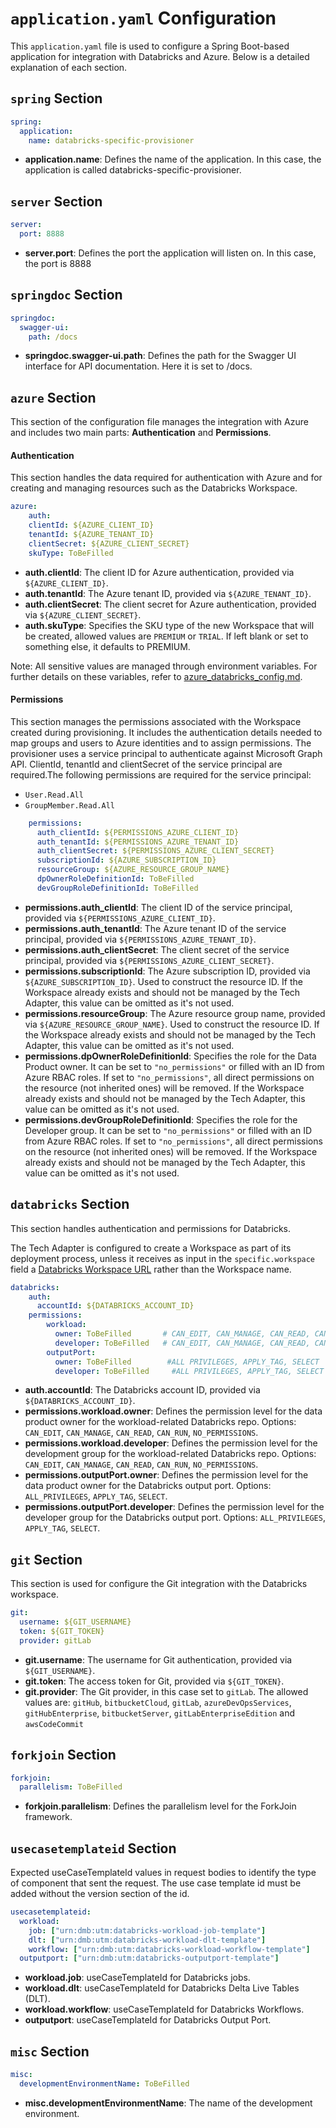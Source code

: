 # `application.yaml` Configuration

This `application.yaml` file is used to configure a Spring Boot-based application for integration with Databricks and Azure. Below is a detailed explanation of each section.

## `spring` Section

```yaml
spring:
  application:
    name: databricks-specific-provisioner
```

* **application.name**: Defines the name of the application. In this case, the application is called databricks-specific-provisioner.

## `server` Section

```yaml
server:
  port: 8888
```

* **server.port**: Defines the port the application will listen on. In this case, the port is 8888


## `springdoc` Section

```yaml
springdoc:
  swagger-ui:
    path: /docs
```

* **springdoc.swagger-ui.path**: Defines the path for the Swagger UI interface for API documentation. Here it is set to /docs.

## `azure` Section

This section of the configuration file manages the integration with Azure and includes two main parts: **Authentication** and **Permissions**.

#### Authentication

This section handles the data required for authentication with Azure and for creating and managing resources such as the Databricks Workspace.

```yaml
azure:
    auth:
    clientId: ${AZURE_CLIENT_ID}
    tenantId: ${AZURE_TENANT_ID}
    clientSecret: ${AZURE_CLIENT_SECRET}
    skuType: ToBeFilled
```

* **auth.clientId**: The client ID for Azure authentication, provided via `${AZURE_CLIENT_ID}`.
* **auth.tenantId**: The Azure tenant ID, provided via `${AZURE_TENANT_ID}`.
* **auth.clientSecret**: The client secret for Azure authentication, provided via `${AZURE_CLIENT_SECRET}`.
* **auth.skuType**: Specifies the SKU type of the new Workspace that will be created, allowed values are `PREMIUM` or `TRIAL`. If left blank or set to something else, it defaults to PREMIUM.

Note: All sensitive values are managed through environment variables. For further details on these variables, refer to [azure_databricks_config.md](azure_databricks_config.md).

#### Permissions

This section manages the permissions associated with the Workspace created during provisioning. It includes the authentication details needed to map groups and users to Azure identities and to assign permissions.
The provisioner uses a service principal to authenticate against Microsoft Graph API. ClientId, tenantId and clientSecret of the service principal are required.The following permissions are required for the service principal:
- `User.Read.All`
- `GroupMember.Read.All`

```yaml
    permissions:
      auth_clientId: ${PERMISSIONS_AZURE_CLIENT_ID}
      auth_tenantId: ${PERMISSIONS_AZURE_TENANT_ID}
      auth_clientSecret: ${PERMISSIONS_AZURE_CLIENT_SECRET}
      subscriptionId: ${AZURE_SUBSCRIPTION_ID}
      resourceGroup: ${AZURE_RESOURCE_GROUP_NAME}
      dpOwnerRoleDefinitionId: ToBeFilled
      devGroupRoleDefinitionId: ToBeFilled
```

* **permissions.auth_clientId**: The client ID of the service principal, provided via  `${PERMISSIONS_AZURE_CLIENT_ID}`.
* **permissions.auth_tenantId**: The Azure tenant ID of the service principal, provided via `${PERMISSIONS_AZURE_TENANT_ID}`.
* **permissions.auth_clientSecret**: The client secret of the service principal, provided via `${PERMISSIONS_AZURE_CLIENT_SECRET}`.
* **permissions.subscriptionId**: The Azure subscription ID, provided via `${AZURE_SUBSCRIPTION_ID}`. Used to construct the resource ID. If the Workspace already exists and should not be managed by the Tech Adapter, this value can be omitted as it's not used.
* **permissions.resourceGroup**: The Azure resource group name, provided via `${AZURE_RESOURCE_GROUP_NAME}`. Used to construct the resource ID. If the Workspace already exists and should not be managed by the Tech Adapter, this value can be omitted as it's not used.
* **permissions.dpOwnerRoleDefinitionId**: Specifies the role for the Data Product owner. It can be set to `"no_permissions"` or filled with an ID from Azure RBAC roles. If set to `"no_permissions"`, all direct permissions on the resource (not inherited ones) will be removed. If the Workspace already exists and should not be managed by the Tech Adapter, this value can be omitted as it's not used.
* **permissions.devGroupRoleDefinitionId**: Specifies the role for the Developer group. It can be set to `"no_permissions"` or filled with an ID from Azure RBAC roles. If set to `"no_permissions"`, all direct permissions on the resource (not inherited ones) will be removed. If the Workspace already exists and should not be managed by the Tech Adapter, this value can be omitted as it's not used.


## `databricks` Section

This section handles authentication and permissions for Databricks. 

The Tech Adapter is configured to create a Workspace as part of its deployment process, unless it receives as input in the `specific.workspace` field a [Databricks Workspace URL](https://learn.microsoft.com/en-us/azure/databricks/workspace/workspace-details#per-workspace-url) rather than the Workspace name.

```yaml
databricks:
    auth:
      accountId: ${DATABRICKS_ACCOUNT_ID}
    permissions:
        workload:
          owner: ToBeFilled       # CAN_EDIT, CAN_MANAGE, CAN_READ, CAN_RUN, NO_PERMISSIONS
          developer: ToBeFilled   # CAN_EDIT, CAN_MANAGE, CAN_READ, CAN_RUN, NO_PERMISSIONS
        outputPort:
          owner: ToBeFilled        #ALL PRIVILEGES, APPLY_TAG, SELECT
          developer: ToBeFilled     #ALL PRIVILEGES, APPLY_TAG, SELECT

```

* **auth.accountId**: The Databricks account ID, provided via `${DATABRICKS_ACCOUNT_ID}`.
* **permissions.workload.owner**: Defines the permission level for the data product owner for the workload-related Databricks repo. Options: `CAN_EDIT`, `CAN_MANAGE`, `CAN_READ`, `CAN_RUN`, `NO_PERMISSIONS`.
* **permissions.workload.developer**: Defines the permission level for the development group for the workload-related Databricks repo. Options: `CAN_EDIT`, `CAN_MANAGE`, `CAN_READ`, `CAN_RUN`, `NO_PERMISSIONS`.
* **permissions.outputPort.owner**: Defines the permission level for the data product owner for the Databricks output port. Options: `ALL_PRIVILEGES`, `APPLY_TAG`, `SELECT`.
* **permissions.outputPort.developer**: Defines the permission level for the developer group for the Databricks output port. Options: `ALL_PRIVILEGES`, `APPLY_TAG`, `SELECT`.


## `git` Section

This section is used for configure the Git integration with the Databricks workspace.

```yaml
git:
  username: ${GIT_USERNAME}
  token: ${GIT_TOKEN}
  provider: gitLab

```

* **git.username**: The username for Git authentication, provided via `${GIT_USERNAME}`.
* **git.token**: The access token for Git, provided via `${GIT_TOKEN}`.
* **git.provider**: The Git provider, in this case set to `gitLab`. The allowed values are: `gitHub`, `bitbucketCloud`, `gitLab`, `azureDevOpsServices`, `gitHubEnterprise`, `bitbucketServer`, `gitLabEnterpriseEdition` and `awsCodeCommit`


## `forkjoin` Section
```yaml
forkjoin:
  parallelism: ToBeFilled
```

* **forkjoin.parallelism**: Defines the parallelism level for the ForkJoin framework.


## `usecasetemplateid` Section

Expected useCaseTemplateId values in request bodies to identify the type of component that sent the request. The use case template id must be added without the version section of the id.

```yaml
usecasetemplateid:
  workload:
    job: ["urn:dmb:utm:databricks-workload-job-template"]
    dlt: ["urn:dmb:utm:databricks-workload-dlt-template"]
    workflow: ["urn:dmb:utm:databricks-workload-workflow-template"]
  outputport: ["urn:dmb:utm:databricks-outputport-template"]
```

* **workload.job**: useCaseTemplateId for Databricks jobs.
* **workload.dlt**: useCaseTemplateId for Databricks Delta Live Tables (DLT).
* **workload.workflow**: useCaseTemplateId for Databricks Workflows.
* **outputport**: useCaseTemplateId for Databricks Output Port.


## `misc` Section
```yaml
misc:
  developmentEnvironmentName: ToBeFilled
```
* **misc.developmentEnvironmentName**: The name of the development environment.
